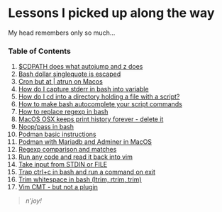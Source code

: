 # Lessons I picked up along the way



My head remembers only so much...



### Table of Contents

1. [$CDPATH does what autojump and z does](journal/cdpath-bash-autocomplete-202210302047/README.md)
1. [Bash dollar singlequote is escaped](journal/escape-enter-with-dollar-singlequote-202210262216/README.md)
1. [Cron but at | atrun on Macos](journal/macos-at-atrun-make-it-work-202210262215/README.md)
1. [How do I capture stderr in bash into variable](journal/how-do-i-capture-stderr-in-bash-into-variable-202210262139/README.md)
1. [How do I cd into a directory holding a file with a script?](journal/script-to-cd-into-directory-202210242233/README.md)
1. [How to make bash autocomplete your script commands](journal/how-to-make-bash-autocomplete-your-script-commands-202210262012/README.md)
1. [How to replace regexp in bash](journal/how-to-replace-regexp-in-bash-202210222202/README.md)
1. [MacOS OSX keeps print history forever - delete it](journal/macos-osx-keeps-print-history-forever---delete-it-202211090918/README.md)
1. [Noop/pass in bash](journal/noop-pass-in-bash-202210182234/README.md)
1. [Podman basic instructions](journal/podman-basic-instructions-202211041139/README.md)
1. [Podman with Mariadb and Adminer in MacOS](journal/podman-for-mysql-and-adminer-202210220915/README.md)
1. [Regexp comparison and matches](journal/bash-regexp-capturing-groups-202210182243/README.md)
1. [Run any code and read it back into vim](journal/vim-run-any-code-202210152310/README.md)
1. [Take input from STDIN or FILE](journal/bash-stdin-or-file-as-input-202210160048/README.md)
1. [Trap ctrl+c in bash and run a command on exit](journal/trap-ctrl-c-in-bash-and-run-a-command-on-exit-202210282259/README.md)
1. [Trim whitespace in bash (ltrim, rtrim, trim)](journal/trim-whitespace-in-bash-ltrim-rtrim-trim--202210270838/README.md)
1. [Vim CMT - but not a plugin](journal/cmt-in-vim-terminal-no-plugin-2022242225/README.md)

> _n'joy!_

